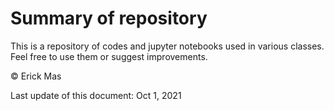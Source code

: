 # Summary of repository
This is a repository of codes and jupyter notebooks used in various classes. Feel free to use them or suggest improvements.

&copy; Erick Mas

Last update of this document: Oct 1, 2021
